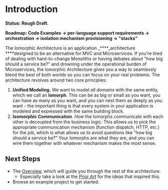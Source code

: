 # Introduction

**Status: Rough Draft.**

**Roadmap: Code Examples -&gt; per-language support requirements -&gt; orchestration -&gt; isolation mechanism provisioning -&gt; "stacks"**

The Iomorphic Architecture is an application _****_architecture ****designed to be an alternative for MVC and Microservices.  If you're tired of dealing with hard-to-change Monoliths or having debates about "how big should a service be?" and drowning under the operational burden of Microservices, the Iomorphic Architecture gives you a way to seamlessly blend the best of both worlds so you can focus on your real problems.  The architecture revolves around two core principles:

1. **Unified Modeling.**  We want to model _all domains_ with the same entity, which we call an **Iomorph**.  This can be as big or small as you want, you can have as many as you want, and you can nest them as deeply as you want - the important thing is that every system in your application is modeled and expressed with the same building block.
2. **Isomorphic Communication**.  _How_ the Iomorphs communicate with each other is decoupled from the business logic.  This allows us to pick the appropriate communication mechanism \(function dispatch, HTTP, etc.\) for the job, which is what allows us to avoid questions like "how big should a service be?"  Your Iomorphs are what they are, and you can wire them together with whatever mechanism makes the most sense.

## Next Steps

* The [Overview](overview/), which will guide you through the rest of the architecture.
  * Especially take a look at the [Prior Art](overview/inspiration.md#prior-art) for the ideas that inspired this.
* Browse an example project to get started.

